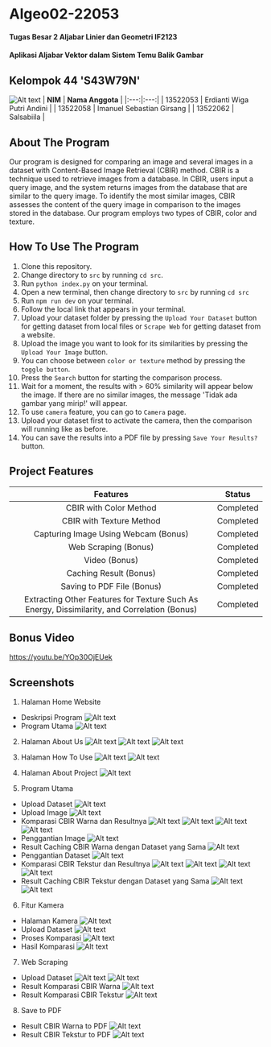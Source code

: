 # Algeo02-22053
#### Tugas Besar 2 Aljabar Linier dan Geometri IF2123
#### Aplikasi Aljabar Vektor dalam Sistem Temu Balik Gambar

## Kelompok 44 'S43W79N'
![Alt text](img//image.jpg)
| **NIM** | **Nama Anggota** |
|:---:|:---:|
| 13522053 | Erdianti Wiga Putri Andini |
| 13522058 | Imanuel Sebastian Girsang |
| 13522062 | Salsabiila |

## About The Program
Our program is designed for comparing an image and several images in a dataset with Content-Based Image Retrieval (CBIR) method. CBIR is a technique used to retrieve images from a database. In CBIR, users input a query image, and the system returns images from the database that are similar to the query image. To identify the most similar images, CBIR assesses the content of the query image in comparison to the images stored in the database. Our program employs two types of CBIR, color and texture. 

## How To Use The Program
1. Clone this repository.
2. Change directory to `src` by running `cd src`.
3. Run `python index.py` on your terminal.
4. Open a new terminal, then change directory to `src` by running `cd src` 
5. Run `npm run dev` on your terminal.
6. Follow the local link that appears in your terminal.
7. Upload your dataset folder by pressing the `Upload Your Dataset` button for getting dataset from local files or `Scrape Web` for getting dataset from a website.
8. Upload the image you want to look for its similarities by pressing the `Upload Your Image` button.
9. You can choose between `color or texture` method by pressing the `toggle button`.
10. Press the `Search` button for starting the comparison process.
11. Wait for a moment, the results with > 60% similarity will appear below the image. If there are no similar images, the message 'Tidak ada gambar yang mirip!' will appear.
12. To use `camera` feature, you can go to `Camera` page.
13. Upload your dataset first to activate the camera, then the comparison will running like as before.
14. You can save the results into a PDF file by pressing `Save Your Results?` button.

## Project Features
| **Features** | **Status** |
|:---:|:---:|
| CBIR with Color Method | Completed |
| CBIR with Texture Method | Completed |
| Capturing Image Using Webcam (Bonus) | Completed |
| Web Scraping (Bonus) | Completed |
| Video (Bonus) | Completed |
| Caching Result (Bonus) | Completed |
| Saving to PDF File (Bonus) | Completed |
| Extracting Other Features for Texture Such As Energy, Dissimilarity, and Correlation (Bonus) | Completed |

## Bonus Video
https://youtu.be/YOp30OjEUek

## Screenshots
1. Halaman Home Website
- Deskripsi Program
![Alt text](img//Laman_Deskripsi_Program.png)
- Program Utama
![Alt text](img//Laman_Home_Awal.png)

2. Halaman About Us
![Alt text](img//Laman_About_Us-1.png)
![Alt text](img//Laman_About_Us-2.png)
![Alt text](img//Laman_About_Us-3.png)

3. Halaman How To Use
![Alt text](img//Laman_How_to_Use-1.png)
![Alt text](img//Laman_How_to_Use-2.png)

4. Halaman About Project
![Alt text](img//Laman_About_Project.png)

5. Program Utama
- Upload Dataset
![Alt text](img//Laman_Home_Setelah_Upload_Dataset.png)
- Upload Image
![Alt text](img//Laman_Home_Setelah_Upload_Dataset_dan_Image.png)
- Komparasi CBIR Warna dan Resultnya
![Alt text](img//Proses_Komparasi_CBIR_Warna.png)
![Alt text](img//Result_Komparasi_CBIR_Warna-1.png)
![Alt text](img//Result_Komparasi_CBIR_Warna-2.png)
![Alt text](img//Result_Komparasi_CBIR_Warna-3.png)
- Penggantian Image
![Alt text](img//Penggantian_Image.jpg)
- Result Caching CBIR Warna dengan Dataset yang Sama
![Alt text](img//Result_Komparasi_CBIR_Warna_dengan_Image_Berbeda_(Diterapkan_Metode_Caching).jpg)
- Penggantian Dataset
![Alt text](img//Penggantian_Dataset.jpg)
- Komparasi CBIR Tekstur dan Resultnya
![Alt text](img//Proses_Komparasi_CBIR_Tekstur.png)
![Alt text](img//Result_Komparasi_CBIR_Tekstur-1.png)
![Alt text](img//Result_Komparasi_CBIR_Tekstur-2.png)
![Alt text](img//Result_Komparasi_CBIR_Tekstur-3.png)
- Result Caching CBIR Tekstur dengan Dataset yang Sama
![Alt text](img//Result_Komparasi_CBIR_Tekstur_dengan_Image_Berbeda_(Diterapkan_Metode_Caching)-1.png)
![Alt text](img//Result_Komparasi_CBIR_Tekstur_dengan_Image_Berbeda_(Diterapkan_Metode_Caching)-2.png)

6. Fitur Kamera
- Halaman Kamera
![Alt text](img//Laman_Camera_Awal.png)
- Upload Dataset
![Alt text](img//Pengujian_Upload_Dataset_pada_Fitur_Kamera.png)
- Proses Komparasi
![Alt text](img//Proses_Komparasi_dengan_Fitur_Kamera.png)
- Hasil Komparasi
![Alt text](img//Result_Komparasi_dengan_Fitur_Kamera.png)

7. Web Scraping
- Upload Dataset
![Alt text](img//Upload_Dataset_Menggunakan_Web_Scraping-1.png)
![Alt text](img//Upload_Dataset_Menggunakan_Web_Scraping-2.png)
- Result Komparasi CBIR Warna
![Alt text](img//Result_Pengujian_Dataset_CBIR_Warna_Menggunakan_Web_Scraping.png)
- Result Komparasi CBIR Tekstur
![Alt text](img//Result_Pengujian_Dataset_CBIR_Tekstur_Menggunakan_Web_Scraping.png)

8. Save to PDF
- Result CBIR Warna to PDF
![Alt text](img//Hasil_Save_PDF_Komparasi_Warna.png)
- Result CBIR Tekstur to PDF
![Alt text](img//Hasil_Save_PDF_Komparasi_Tekstur.png)